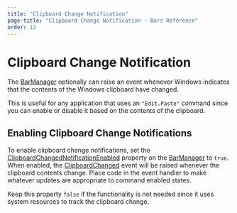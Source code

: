 ```yaml
---
title: "Clipboard Change Notification"
page-title: "Clipboard Change Notification - Bars Reference"
order: 12
---
```

# Clipboard Change Notification

The [BarManager](xref:@ActiproUIRoot.Controls.Bars.BarManager) optionally can raise an event whenever Windows indicates that the contents of the Windows clipboard have changed.

This is useful for any application that uses an `"Edit.Paste"` command since you can enable or disable it based on the contents of the clipboard.

## Enabling Clipboard Change Notifications

To enable clipboard change notifications, set the [ClipboardChangedNotificationEnabled](xref:@ActiproUIRoot.Controls.Bars.BarManager.ClipboardChangedNotificationEnabled) property on the [BarManager](xref:@ActiproUIRoot.Controls.Bars.BarManager) to `true`.  When enabled, the [ClipboardChanged](xref:@ActiproUIRoot.Controls.Bars.BarManager.ClipboardChanged) event will be raised whenever the clipboard contents change.  Place code in the event handler to make whatever updates are appropriate to command enabled states.

Keep this property `false` if the functionality is not needed since it uses system resources to track the clipboard change.
